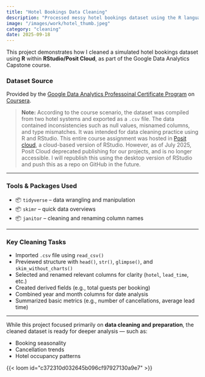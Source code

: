 ```yaml
---
title: "Hotel Bookings Data Cleaning"
description: "Processed messy hotel bookings dataset using the R language and RStudio/Posit Cloud."
image: "/images/work/hotel_thumb.jpeg"
category: "cleaning"
date: 2025-09-18
---
```


This project demonstrates how I cleaned a simulated hotel bookings dataset using **R** within **RStudio/Posit Cloud**, as part of the Google Data Analytics Capstone course.

### Dataset Source
Provided by the [Google Data Analytics Professoinal Certificate Program](https://www.coursera.org/professional-certificates/google-data-analytics) on [Coursera](https://www.coursera.org).

> **Note:** According to the course scenario, the dataset was compiled from two hotel systems and exported as a `.csv` file. The data contained inconsistencies such as null values, misnamed columns, and type mismatches. It was intended for data cleaning practice using R and RStudio.
> This entire course assignment was hosted in [Posit cloud](https://posit.cloud/), a cloud-based version of RStudio. However, as of July 2025, Posit Cloud deprecated publishing for our projects, and is no longer accessible. I will republish this using the desktop version of RStudio and push this as a repo on GitHub in the future.

---

### Tools & Packages Used

- 📦 `tidyverse` – data wrangling and manipulation
- 📦 `skimr` – quick data overviews
- 📦 `janitor` – cleaning and renaming column names

---

### Key Cleaning Tasks

- Imported `.csv` file using `read_csv()`
- Previewed structure with `head()`, `str()`, `glimpse()`, and `skim_without_charts()`
- Selected and renamed relevant columns for clarity (`hotel`, `lead_time`, etc.)
- Created derived fields (e.g., total guests per booking)
- Combined year and month columns for date analysis
- Summarized basic metrics (e.g., number of cancellations, average lead time)

---

While this project focused primarily on **data cleaning and preparation**, the cleaned dataset is ready for deeper analysis — such as:
- Booking seasonality
- Cancellation trends
- Hotel occupancy patterns

{{< loom id="c372310d032645b096cf97927130a9e7" >}}